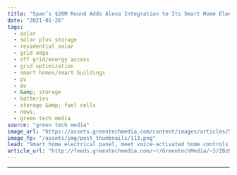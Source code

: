 ```yaml
---
title: "Span’s $20M Round Adds Alexa Integration to Its Smart Home Electrical Panel"
date: "2021-01-26"
tags: 
  - solar
  - solar plus storage 
  - residential solar
  - grid edge
  - off grid/energy access
  - grid optimization
  - smart homes/smart buildings
  - pv
  - ev
  - &amp; storage
  - batteries
  - storage &amp; fuel cells
  - news,
  - green tech media
source: "green tech media"
image_url: "https://assets.greentechmedia.com/content/images/articles/Span_garage_smarphone_XL.jpg"
image_fp: "/assets/img/post_thumbnails/113.png"
lead: "Smart home electrical panel, meet voice-activated home controls. That’s the connection being made by San Francisco-based startup Span with its Tuesday announcement of a $20 million investment, led by Munich Re Ventures’ HSB Fund and joined by previou ..."
article_url: "http://feeds.greentechmedia.com/~r/GreentechMedia/~3/Z8zKkMAFVPY/spans-20m-round-includes-alexa-integration-for-its-smart-home-electrical-panel"
---
```


---
